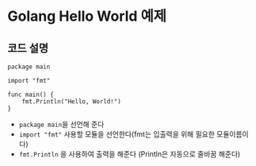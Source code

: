 # Golang Hello World 예제

## 코드 설명

```
package main

import "fmt"

func main() {
    fmt.Println("Hello, World!")
}
```

* ```package main```을 선언해 준다
* ```import "fmt"``` 사용할 모듈을 선언한다(fmt는 입출력을 위해 필요한 모듈이름이다)
* ```fmt.Println``` 을 사용하여 출력을 해준다 (Println은 자동으로 줄바꿈 해준다)